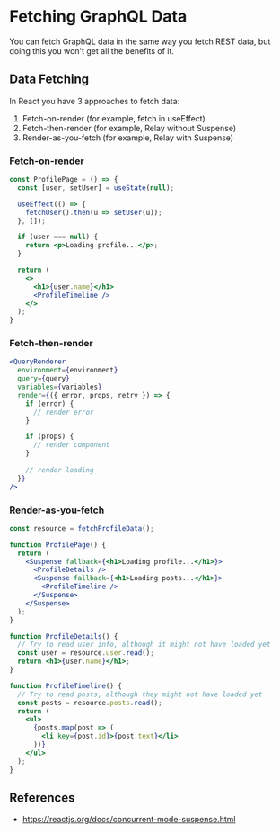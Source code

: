 # Fetching GraphQL Data

You can fetch GraphQL data in the same way you fetch REST data, but doing this you won't get all the benefits of it.

## Data Fetching

In React you have 3 approaches to fetch data:
1. Fetch-on-render (for example, fetch in useEffect)
2. Fetch-then-render (for example, Relay without Suspense)
3. Render-as-you-fetch (for example, Relay with Suspense)

### Fetch-on-render

```jsx
const ProfilePage = () => {
  const [user, setUser] = useState(null);

  useEffect(() => {
    fetchUser().then(u => setUser(u));
  }, []);

  if (user === null) {
    return <p>Loading profile...</p>;
  }

  return (
    <>
      <h1>{user.name}</h1>
      <ProfileTimeline />
    </>
  );
}
```

### Fetch-then-render
```jsx
<QueryRenderer
  environment={environment}
  query={query}
  variables={variables}
  render={({ error, props, retry }) => {
    if (error) {
      // render error 
    }

    if (props) {
      // render component      
    }
    
    // render loading
  }}
/>
```

### Render-as-you-fetch
```jsx
const resource = fetchProfileData();

function ProfilePage() {
  return (
    <Suspense fallback={<h1>Loading profile...</h1>}>
      <ProfileDetails />
      <Suspense fallback={<h1>Loading posts...</h1>}>
        <ProfileTimeline />
      </Suspense>
    </Suspense>
  );
}

function ProfileDetails() {
  // Try to read user info, although it might not have loaded yet
  const user = resource.user.read();
  return <h1>{user.name}</h1>;
}

function ProfileTimeline() {
  // Try to read posts, although they might not have loaded yet
  const posts = resource.posts.read();
  return (
    <ul>
      {posts.map(post => (
        <li key={post.id}>{post.text}</li>
      ))}
    </ul>
  );
}
```

## References 

- https://reactjs.org/docs/concurrent-mode-suspense.html